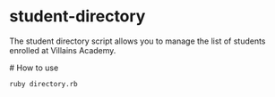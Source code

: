 # student-directory

The student directory script allows you to manage the list of students enrolled at Villains Academy.

# How to use

```shell
ruby directory.rb
```